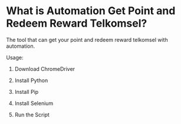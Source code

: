# What is Automation Get Point and Redeem Reward Telkomsel?

The tool that can get your point and redeem reward telkomsel with automation.

Usage:

1. Download ChromeDriver

2. Install Python

3. Install Pip

4. Install Selenium

5. Run the Script
